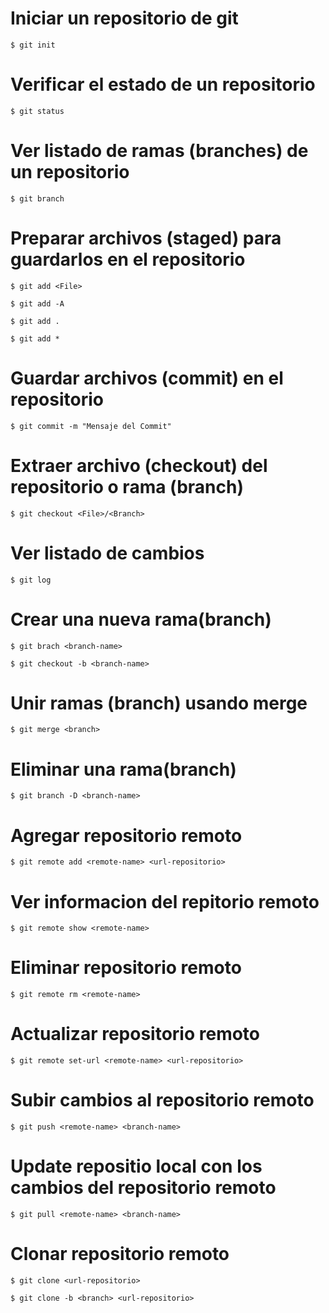 # Iniciar un repositorio de git 

    $ git init 

# Verificar el estado de un repositorio 

    $ git status

# Ver listado de ramas (branches) de un repositorio 

    $ git branch

# Preparar archivos (staged) para guardarlos en el repositorio

    $ git add <File>
    
    $ git add -A

    $ git add .

    $ git add *

# Guardar archivos (commit) en el repositorio

    $ git commit -m "Mensaje del Commit"

# Extraer archivo (checkout) del repositorio o rama (branch)

    $ git checkout <File>/<Branch>

# Ver listado de cambios

    $ git log

# Crear una nueva rama(branch)

    $ git brach <branch-name>

    $ git checkout -b <branch-name>

# Unir ramas (branch) usando merge

    $ git merge <branch>


# Eliminar una rama(branch)

    $ git branch -D <branch-name>


# Agregar repositorio remoto

    $ git remote add <remote-name> <url-repositorio>

# Ver informacion del repitorio remoto

    $ git remote show <remote-name>

# Eliminar repositorio remoto

    $ git remote rm <remote-name>

# Actualizar repositorio remoto 

    $ git remote set-url <remote-name> <url-repositorio>

# Subir cambios al repositorio remoto

    $ git push <remote-name> <branch-name>

# Update repositio local con los cambios del repositorio remoto

    $ git pull <remote-name> <branch-name>

# Clonar repositorio remoto

    $ git clone <url-repositorio>

    $ git clone -b <branch> <url-repositorio> 